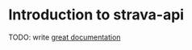 # Introduction to strava-api

TODO: write [great documentation](http://jacobian.org/writing/what-to-write/)
